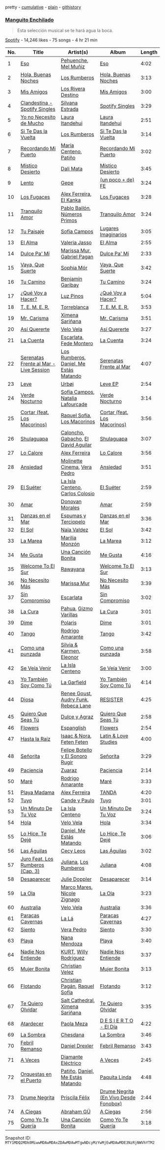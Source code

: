 pretty - [cumulative](/playlists/cumulative/37i9dQZF1DXaxwvKaY7HLh.md) - [plain](/playlists/plain/37i9dQZF1DXaxwvKaY7HLh) - [githistory](https://github.githistory.xyz/mackorone/spotify-playlist-archive/blob/main/playlists/plain/37i9dQZF1DXaxwvKaY7HLh)

### [Manguito Enchilado](https://open.spotify.com/playlist/37i9dQZF1DXaxwvKaY7HLh)

> Esta selección musical se te hará agua la boca.

[Spotify](https://open.spotify.com/user/spotify) - 14,246 likes - 75 songs - 4 hr 21 min

| No. | Title | Artist(s) | Album | Length |
|---|---|---|---|---|
| 1 | [Eso](https://open.spotify.com/track/5FBiauPqHLjdm4pZLIEOg2) | [Pehuenche](https://open.spotify.com/artist/7oXCcD0gC5pmtZk0HIxOhk), [Mel Muñiz](https://open.spotify.com/artist/05NEGCiyDYaJtcPiagl46Y) | [Eso](https://open.spotify.com/album/4WV2QblWzbuZhaoI1qeH7W) | 4:02 |
| 2 | [Hola, Buenas Noches](https://open.spotify.com/track/7kRRsr7Wdfru5o7wWjJPUb) | [Los Rumberos](https://open.spotify.com/artist/05k3uSz8dyKtbllIY988Ip) | [Hola, Buenas Noches](https://open.spotify.com/album/37UpKSYkiLfgNAINIxl8YK) | 3:13 |
| 3 | [Mis Amigos](https://open.spotify.com/track/78mspwUpeCM5W1AaA6ffiN) | [Los Rivera Destino](https://open.spotify.com/artist/7LQaY9LGXHzoJY8DvwpSid) | [Mis Amigos](https://open.spotify.com/album/2lftV3fcZKJnVMHXwZyDGg) | 3:00 |
| 4 | [Clandestina \- Spotify Singles](https://open.spotify.com/track/20sa61LS3BS3dhOmedmC1A) | [Silvana Estrada](https://open.spotify.com/artist/72VywtXEoONiBLNu3ibGI7) | [Spotify Singles](https://open.spotify.com/album/2VaAyaBAQAqVsodcz3iebX) | 3:29 |
| 5 | [Yo no Necesito de Mucho](https://open.spotify.com/track/6lEr0uF4mJJAODSXfQ6WvR) | [Laura Itandehui](https://open.spotify.com/artist/3uxDXFazxpQa87VTMJAdcK) | [Laura Itandehui](https://open.spotify.com/album/4LS3jrPzt2givh5P1n98Ot) | 2:51 |
| 6 | [Si Te Das la Vuelta](https://open.spotify.com/track/3ESqXAZA4pbDKWOmRnWR5U) | [Los Rumberos](https://open.spotify.com/artist/05k3uSz8dyKtbllIY988Ip) | [Si Te Das la Vuelta](https://open.spotify.com/album/4CK7pcX2ZtTYTpvW1Btc79) | 3:14 |
| 7 | [Recordando Mi Puerto](https://open.spotify.com/track/2MLCWYV9HUg8vRNmOQPfpf) | [María Centeno](https://open.spotify.com/artist/4YJQjp0wW8B5luWzPOcHrG), [Patiño](https://open.spotify.com/artist/4eepaYCA8Byw10I7CuXhgx) | [Recordando Mi Puerto](https://open.spotify.com/album/6noYnYm6asZSpECYCMx6zd) | 3:02 |
| 8 | [Místico Desierto](https://open.spotify.com/track/5AnG5RoXwxs16RlIprIzHA) | [Dali Mata](https://open.spotify.com/artist/5UeFBoZ5aFWt6MtINvwwxL) | [Místico Desierto](https://open.spotify.com/album/4OUAnAu3mmXKsMSD7X0sCa) | 3:45 |
| 9 | [Lento](https://open.spotify.com/track/1qjNi3E0y1RH7kTCK43W26) | [Gepe](https://open.spotify.com/artist/1fHGzTSloWCtrlKfbLNVhM) | [\(un poco + de\) FE](https://open.spotify.com/album/7JwkZdvu1ffUBOrrhuWIuZ) | 3:24 |
| 10 | [Los Fugaces](https://open.spotify.com/track/1pmz5PiqPyhAWbRN5sSwpg) | [Alex Ferreira](https://open.spotify.com/artist/3COVuPWvshbsdm0kdMMTr7), [El Kanka](https://open.spotify.com/artist/4Byu6VBhuMYzcoIUrIyLuL) | [Los Fugaces](https://open.spotify.com/album/25rWkoEU6iw4EBuvH7BrBr) | 3:28 |
| 11 | [Tranquilo Amor](https://open.spotify.com/track/4KaDlUDobi3VDWM3AGOvxa) | [Pablo Bailón](https://open.spotify.com/artist/0P0PTFI2AkaBoVbo7Q90LB), [Números Primos](https://open.spotify.com/artist/0s2Cx0lTelNIvyXMX3GyP7) | [Tranquilo Amor](https://open.spotify.com/album/53aaRXMbxAdcMLK92oFIq8) | 3:24 |
| 12 | [Tu Paisaje](https://open.spotify.com/track/3Bmt4jOf8kcJteJdvtEZNs) | [Sofía Campos](https://open.spotify.com/artist/2CDQX14Dm9L7YAyJKfLOe5) | [Lugares Imaginarios](https://open.spotify.com/album/6rNBDcsHr2MgGzkcDSKenA) | 3:05 |
| 13 | [El Alma](https://open.spotify.com/track/6rr5SobYOQHv1fvGf6CJNS) | [Valeria Jasso](https://open.spotify.com/artist/4JTbF9feswVonYL7fHSVCh) | [El Alma](https://open.spotify.com/album/1xuqb5fCz6MQydTGNsEyCU) | 2:55 |
| 14 | [Dulce Pa' Mí](https://open.spotify.com/track/1NU1H9woXBAeu31yHSrw6u) | [Marissa Mur](https://open.spotify.com/artist/5kt4v3JNtP8svtTI8PDFOT), [Gabriel Pagan](https://open.spotify.com/artist/3InfS9TeNQro4bp9EWtuyP) | [Dulce Pa' Mí](https://open.spotify.com/album/4sb1Sjex902EaMNRHvY5eO) | 2:33 |
| 15 | [Vaya, Que Suerte](https://open.spotify.com/track/5Rk0XtPkWbS0ngEOdCzOtu) | [Sophia Mór](https://open.spotify.com/artist/7Fn5jbfoO278VXDMxgdxdj) | [Vaya, Que Suerte](https://open.spotify.com/album/40EFX3WBUAO3CxDjkYc8J5) | 3:42 |
| 16 | [Tu Camino](https://open.spotify.com/track/6cnZfFmjgUWwkr6zY1JrYC) | [Benjamín Garibay](https://open.spotify.com/artist/0I4IOWXF1ypNMHonQE34dw) | [Tu Camino](https://open.spotify.com/album/4lKFgBY40MaGHiQzyWS1YM) | 3:24 |
| 17 | [¿Qué Voy a Hacer?](https://open.spotify.com/track/39VaE08TKJEJQLYyOBn8hM) | [Luz Pinos](https://open.spotify.com/artist/23D2NCgVNbve7gXb2AjOFM) | [¿Qué Voy a Hacer?](https://open.spotify.com/album/61TbtrFSK00wwyQVKGQ1R4) | 5:04 |
| 18 | [T\. E\. M\. E\. R.](https://open.spotify.com/track/0BA4hhGj03BzVLMv3DYzhU) | [Torreblanca](https://open.spotify.com/artist/5sy13x4wGzkhvLeHr4HPEE) | [T\. E\. M\. E\. R.](https://open.spotify.com/album/1n7EcQLu90H92Uxg94fx78) | 3:53 |
| 19 | [Mr\. Carisma](https://open.spotify.com/track/1hdSsODySd5A7IHDStGjBn) | [Ximena Sariñana](https://open.spotify.com/artist/7plUpXSFcSJUZSiZAoXqr1) | [Mr\. Carisma](https://open.spotify.com/album/7AjCD9Rg4Pv7Fp5SHv3B5n) | 3:51 |
| 20 | [Así Quererte](https://open.spotify.com/track/6R0loMKQKrNks1IJUoBVxj) | [Velo Vela](https://open.spotify.com/artist/6cu1BLrPH1CkWeouSim02K) | [Así Quererte](https://open.spotify.com/album/79eykvhKVzBuco5sbnwvRF) | 3:27 |
| 21 | [La Cuenta](https://open.spotify.com/track/6jCB8QRXVlxOVGjdhUpa7p) | [Escarlata](https://open.spotify.com/artist/6eDMcSQvrGt2zoVFSIwmgZ), [Fede Montero](https://open.spotify.com/artist/1zrYlMgjBImRf7mEzQuTmX) | [La Cuenta](https://open.spotify.com/album/6OIEN0Pg7ekw3kqRmqVgmG) | 3:24 |
| 22 | [Serenatas Frente al Mar \- Live Session](https://open.spotify.com/track/6uDWr7LJU84eDv3QXW6s5Z) | [Los Rumberos](https://open.spotify.com/artist/05k3uSz8dyKtbllIY988Ip), [Daniel, Me Estás Matando](https://open.spotify.com/artist/51yyeVxyvecgePAWXmeLUE) | [Serenatas Frente al Mar](https://open.spotify.com/album/0orDnuphZn4jdwmO3HR9y2) | 4:07 |
| 23 | [Leve](https://open.spotify.com/track/2QzlIYi5Bs9UodXVINbe7v) | [Urbøi](https://open.spotify.com/artist/4THv7qQa82UNW5DTtEqNOy) | [Leve EP](https://open.spotify.com/album/3JLXfqgR8hZ97jkm51lAuh) | 2:54 |
| 24 | [Verde Nocturno](https://open.spotify.com/track/5jf5mhtgQ3uaLE8wv3Xg0K) | [Sofía Campos](https://open.spotify.com/artist/2CDQX14Dm9L7YAyJKfLOe5), [Natalia Lafourcade](https://open.spotify.com/artist/1hcdI2N1023RvSwLzTtdsp) | [Verde Nocturno](https://open.spotify.com/album/7zFM5PeNi4RbgiVcuDjxO0) | 3:14 |
| 25 | [Cortar \(feat\. Los Macorinos\)](https://open.spotify.com/track/4Gua8rNQgqkAzHschn550K) | [Raquel Sofía](https://open.spotify.com/artist/0J9JLJmiTXJFvvyHS3Qzn4), [Los Macorinos](https://open.spotify.com/artist/1ldFRYgmjxDrX27bIe3dWx) | [Cortar \(feat\. Los Macorinos\)](https://open.spotify.com/album/6WFFdFchQjbwWybSICSWFa) | 3:56 |
| 26 | [Shulaguapa](https://open.spotify.com/track/5rIFFt6LclUTS5xIRnA7cR) | [Caloncho](https://open.spotify.com/artist/2z3KntXLyEF5Lvz1kpdBoA), [Gabacho](https://open.spotify.com/artist/45L7xrCulh5DcK2ueYJZKu), [El David Aguilar](https://open.spotify.com/artist/4exC9EVGcJb6F33htBWbkk) | [Shulaguapa](https://open.spotify.com/album/5uXS2XeWDDHbWeB3lfmTzi) | 3:07 |
| 27 | [Lo Calore](https://open.spotify.com/track/4MNEidJajMDoyP8EXwnF7j) | [Alex Ferreira](https://open.spotify.com/artist/3COVuPWvshbsdm0kdMMTr7) | [Lo Calore](https://open.spotify.com/album/2kbryqpDcmiro6AORkdNYC) | 3:56 |
| 28 | [Ansiedad](https://open.spotify.com/track/7Brmw2DGWUBYKglAHtkkbS) | [Molinette Cinema](https://open.spotify.com/artist/46tDpQqnHEX6mMCJfkE3l7), [Vera Pedro](https://open.spotify.com/artist/2agXYMhipkDXIGmy5C158S) | [Ansiedad](https://open.spotify.com/album/1CiyhiIvV7TMc4mDevtvSK) | 3:51 |
| 29 | [El Suéter](https://open.spotify.com/track/2bdY6ski2FX3zsLYZZGBIw) | [La Isla Centeno](https://open.spotify.com/artist/7EnLmrL4jTZKjeseaZyA0L), [Carlos Colosio](https://open.spotify.com/artist/2kAfu4SJeTLKbvAnjbT2Au) | [El Suéter](https://open.spotify.com/album/3uxziGtlsgvgHtPQJg5CBx) | 2:59 |
| 30 | [Amar](https://open.spotify.com/track/55lkRONUdhDT87IbTuJKXN) | [Donovan Morales](https://open.spotify.com/artist/7tOfNTrIJaAxfedyY5Xyax) | [Amar](https://open.spotify.com/album/2WLYPoynzvRPOPBtdXaPrj) | 2:59 |
| 31 | [Danzas en el Mar](https://open.spotify.com/track/5jMN6VfvoLIckMMR4LkrLt) | [Espumas y Terciopelo](https://open.spotify.com/artist/7cKg7NNt62h4Dq9twH3JOd) | [Danzas en el Mar](https://open.spotify.com/album/0jS2O7cjIDDV5Uh1jdY06V) | 3:36 |
| 32 | [El Sol](https://open.spotify.com/track/0qyQXtTEFr2cjL1p1XUUh9) | [Naïa Valdez](https://open.spotify.com/artist/1WE5kYBn5jgJyzXroKVktA) | [El Sol](https://open.spotify.com/album/016HGaT7lgVYhQLvVvQg1P) | 3:42 |
| 33 | [La Marea](https://open.spotify.com/track/4j0A2PMXd33JklSoFyGvKV) | [Marilia Monzón](https://open.spotify.com/artist/3bch3EeUoah5rDRni92X93) | [La Marea](https://open.spotify.com/album/12IhC2r05joOiX66su3YCo) | 3:12 |
| 34 | [Me Gusta](https://open.spotify.com/track/6qE2cqoOJd1AoSH4gk8qJd) | [Una Canción Bonita](https://open.spotify.com/artist/3hLAnFsw8LnNJ9FDXSCCP7) | [Me Gusta](https://open.spotify.com/album/4i0W5FYGaFYQXgtT5Yl3zF) | 4:16 |
| 35 | [Welcome To El Sur](https://open.spotify.com/track/30A7Z9RwJXLeGNbJ6Z8z51) | [Rawayana](https://open.spotify.com/artist/2AbQwU2cuEGfD465wCXlg2) | [Welcome To El Sur](https://open.spotify.com/album/6jx25hkGArXfUdraixEiZC) | 3:13 |
| 36 | [No Necesito Más](https://open.spotify.com/track/57cgMgigMPJoLD1Mj6VLNu) | [Marissa Mur](https://open.spotify.com/artist/5kt4v3JNtP8svtTI8PDFOT) | [No Necesito Más](https://open.spotify.com/album/2BKdKPVXTHoHb4pXVl4nN0) | 3:39 |
| 37 | [Sin Compromiso](https://open.spotify.com/track/2IEuqijMtqJWrNfa5raZFc) | [Escarlata](https://open.spotify.com/artist/6eDMcSQvrGt2zoVFSIwmgZ) | [Sin Compromiso](https://open.spotify.com/album/0wrgk3LgWKQLD79oqoElpy) | 3:02 |
| 38 | [La Cura](https://open.spotify.com/track/0UVwUs9TMKgee3kvE2uMxC) | [Pahua](https://open.spotify.com/artist/4sZh7ibWAOiuDkEStJxHch), [Gizmo Varillas](https://open.spotify.com/artist/47i4lPow1dIRwOb85AB6lj) | [La Cura](https://open.spotify.com/album/0SMT9ClQIEh49gPEIPH1Nf) | 3:01 |
| 39 | [Dime](https://open.spotify.com/track/3kgBm26rI8faWMTxyzyJF3) | [Polaris](https://open.spotify.com/artist/4f8qDCXvGLNPj783d6PTWS) | [Dime](https://open.spotify.com/album/3Q8Wtw6UB5xLQQ15tb7z9B) | 3:01 |
| 40 | [Tango](https://open.spotify.com/track/1cTPxRjuv4LE7N3unxy589) | [Rodrigo Amarante](https://open.spotify.com/artist/0UOrkpzPED604dKzxgfJqg) | [Tango](https://open.spotify.com/album/3v85vwElHbbbgPIg9M56Cj) | 3:42 |
| 41 | [Como una punzada](https://open.spotify.com/track/6PdSmKN53eNLRFkSBsNBg2) | [Silvia & Karmen](https://open.spotify.com/artist/0j9vq9tNfWPsdhl9sKCpEK), [Eleonor](https://open.spotify.com/artist/4hBaD396LwLdZZyFOtm3xW) | [Como una punzada](https://open.spotify.com/album/2raWeYrWXIF4Vgvd9ZLP5Q) | 3:58 |
| 42 | [Se Veía Venir](https://open.spotify.com/track/66beGFF4xXL7U8cwJASEj0) | [La Isla Centeno](https://open.spotify.com/artist/7EnLmrL4jTZKjeseaZyA0L) | [Se Veía Venir](https://open.spotify.com/album/7hWv3HzsI7iGsCnDjo9Ovb) | 3:00 |
| 43 | [Yo También Soy Como Tú](https://open.spotify.com/track/6tLyJVBzBYaARxA7fEpH6e) | [La Garfield](https://open.spotify.com/artist/4MT1vDqEKurI3ctpK6TqLt) | [Yo También Soy Como Tú](https://open.spotify.com/album/7woTg36w3tkk7w6sjRmyJM) | 4:14 |
| 44 | [Diosa](https://open.spotify.com/track/1QFyRYoocji3yLKMsb5W8G) | [Renee Goust](https://open.spotify.com/artist/4eV7xFoCLdPWpOx7LtF52K), [Audry Funk](https://open.spotify.com/artist/7eWbFrseRms5D5quwPDkm2), [Rebeca Lane](https://open.spotify.com/artist/7pTTcZQa4DzCKdoyuiPfsq) | [RESISTER](https://open.spotify.com/album/3HAsb61yBk2TSJNinYSR0f) | 4:25 |
| 45 | [Quiero Que Seas Tú](https://open.spotify.com/track/0qBn4QfRGYx8KKbpYTzbcm) | [Dulce y Agraz](https://open.spotify.com/artist/5cD6bctPV8wtKpO4o8ZtTQ) | [Quiero Que Seas Tú](https://open.spotify.com/album/42SkhzG4LsVSPfpa0nEiZ5) | 2:58 |
| 46 | [Flowers](https://open.spotify.com/track/6gCH48ApMfuvrbtedc1ID3) | [Espanglish](https://open.spotify.com/artist/5wnMB6o7El35W7BNYxKeb1) | [Flowers](https://open.spotify.com/album/2N0sEHS8gQ0Lkc0BEhW4nO) | 2:54 |
| 47 | [Hasta la Raíz](https://open.spotify.com/track/47KRnXQdhZvTdWyQZUTqiG) | [Isaac & Nora](https://open.spotify.com/artist/0RtgAasyC15Sf1DXhtORls), [Feten Feten](https://open.spotify.com/artist/2jA6wEXprTZysvomP2krp8) | [Latin & Love Studies](https://open.spotify.com/album/771YlZnyW3Dhj8n9X4wMWM) | 4:00 |
| 48 | [Señorita](https://open.spotify.com/track/7IOwZ2dsEZCg2NCeX7MCsm) | [Felipe Botello y El Sonoro Rugir](https://open.spotify.com/artist/1IcvjLbT3CPDoGPwpycAvr) | [Señorita](https://open.spotify.com/album/6j6DsW88KYbKSe7qrzJLPE) | 3:29 |
| 49 | [Paciencia](https://open.spotify.com/track/2HvrhLyKM6RSGS15h9Djht) | [Zuaraz](https://open.spotify.com/artist/4TtZLRWNlqoLHQXJLIU8Ch) | [Paciencia](https://open.spotify.com/album/4sU7XUGSTMc5w9lmRq4pcR) | 2:14 |
| 50 | [Maré](https://open.spotify.com/track/6rTLG03qWqHm8GUU51eskF) | [Rodrigo Amarante](https://open.spotify.com/artist/0UOrkpzPED604dKzxgfJqg) | [Maré](https://open.spotify.com/album/5TbichAfZ6dX1l8RsKV033) | 3:33 |
| 51 | [Playa Madama](https://open.spotify.com/track/3TaQo8EmSniH13Sp2rt853) | [Alex Ferreira](https://open.spotify.com/artist/3COVuPWvshbsdm0kdMMTr7) | [TANDA](https://open.spotify.com/album/3rXHuciMB3Govs5HUqzCEq) | 4:20 |
| 52 | [Tuyo](https://open.spotify.com/track/1SsXzDNEMxcdQgodjAL1eZ) | [Cande y Paulo](https://open.spotify.com/artist/305J40TcfZv1ntw9RI6dc1) | [Tuyo](https://open.spotify.com/album/3mDDCVW05KfueAZr2GbZFV) | 3:01 |
| 53 | [Un Minuto De Tu Voz](https://open.spotify.com/track/1nJJCb9v2hTzfodVlnpps7) | [La Isla Centeno](https://open.spotify.com/artist/7EnLmrL4jTZKjeseaZyA0L) | [Un Minuto De Tu Voz](https://open.spotify.com/album/6pd64FRFIRc630h5IoJdKq) | 3:24 |
| 54 | [Hola](https://open.spotify.com/track/44AObNRHjsG6s9MeGVjJrM) | [Velo Vela](https://open.spotify.com/artist/6cu1BLrPH1CkWeouSim02K) | [Hola](https://open.spotify.com/album/0m6Zw2QEW2T1urAiv6yUeR) | 3:34 |
| 55 | [Lo Hice, Te Dejé](https://open.spotify.com/track/5HT7sdhkOCFVegIoMOL7yj) | [Daniel, Me Estás Matando](https://open.spotify.com/artist/51yyeVxyvecgePAWXmeLUE) | [Lo Hice, Te Dejé](https://open.spotify.com/album/6iH2QdPCGdGbq1qEXgI8KN) | 3:06 |
| 56 | [Las Águilas](https://open.spotify.com/track/4LNsqgWGv3rXkOhzsBbe1v) | [Cecy Leos](https://open.spotify.com/artist/7Isargq7sZZ8hTbIx9yNsi) | [Las Águilas](https://open.spotify.com/album/363ShldiEBqfCFS9IKiJ12) | 3:02 |
| 57 | [Juro Feat\. Los Rumberos \(Cap\. 3\)](https://open.spotify.com/track/3VDRMczhOxenDb7GPYKy7i) | [Juliana](https://open.spotify.com/artist/5Mc6124m8waYCvdYLyM8CY), [Los Rumberos](https://open.spotify.com/artist/05k3uSz8dyKtbllIY988Ip) | [Juliana](https://open.spotify.com/album/6REdS1fIBEUTa0hkCEFX0x) | 4:08 |
| 58 | [Desaparecer](https://open.spotify.com/track/7lohGFkjyABsdhSLtp2RLU) | [Julie Doppler](https://open.spotify.com/artist/1ObyJAavS8BEXfpz6tX8gQ) | [Desaparecer](https://open.spotify.com/album/5MwAwBvy9zmALI8vGghNcc) | 3:14 |
| 59 | [La Ola](https://open.spotify.com/track/2xi5RFdO9KqA5RFK8TDKGp) | [Marco Mares](https://open.spotify.com/artist/5Eg5ZoZgXAa1Eit48sxoKQ), [Nicole Zignago](https://open.spotify.com/artist/1SflmlTg1rQ6pTBQ1CbWEP) | [La Ola](https://open.spotify.com/album/7w1110HqfVqgHYXKHdfb4v) | 3:23 |
| 60 | [Australia](https://open.spotify.com/track/34WH60sao8l8Fh03jSpVVK) | [Velo Vela](https://open.spotify.com/artist/6cu1BLrPH1CkWeouSim02K) | [Australia](https://open.spotify.com/album/4tpANCD3zGZVyHQloCPWC4) | 3:36 |
| 61 | [Paracas Cavernas](https://open.spotify.com/track/4kZ06aNcvjtr8QkL4cpyLQ) | [La Lá](https://open.spotify.com/artist/7nZ3e67Mo4DLU1RC81KX8H) | [Paracas Cavernas](https://open.spotify.com/album/0MDxJgKoqoR1p1O4YvuenO) | 4:27 |
| 62 | [Siento](https://open.spotify.com/track/0WFqLLU1eofNctXNVjzuIX) | [Vera Pedro](https://open.spotify.com/artist/2agXYMhipkDXIGmy5C158S) | [Siento](https://open.spotify.com/album/08dn0Fi95hgdzUJmFgzRat) | 3:30 |
| 63 | [Playa](https://open.spotify.com/track/0ZsEM4hPgGx41KmOVy7b6r) | [Nana Mendoza](https://open.spotify.com/artist/0f5pXcaEX3mou3QLNTdVaA) | [Playa](https://open.spotify.com/album/1AfieGQZRwcKHLcDnlWcLy) | 3:40 |
| 64 | [Nadie Nos Entiende](https://open.spotify.com/track/1NBLwD8aj37OfbnkBZuwxc) | [KURT](https://open.spotify.com/artist/4kcnsS1aAB40FMcLD01gmI), [Willy Rodríguez](https://open.spotify.com/artist/4PXThoWa6Eg0a1Cui7KJee) | [Nadie Nos Entiende](https://open.spotify.com/album/2qZ4zsYYzMmThZMXHGc8Ms) | 3:37 |
| 65 | [Mujer Bonita](https://open.spotify.com/track/3WFuo5zjY5KuconAjNUuL7) | [Christian Velez](https://open.spotify.com/artist/5Vw576povsUgOarGPvcmQM) | [Mujer Bonita](https://open.spotify.com/album/4Rj1myG2gFhsd3rjRdZzDT) | 3:13 |
| 66 | [Flotando](https://open.spotify.com/track/3xKDkBzjqWoHuuHLuiUJjY) | [Christian Pagán](https://open.spotify.com/artist/2xdAxBwqgTeQmJs5CZwC4Z), [Raquel Sofía](https://open.spotify.com/artist/0J9JLJmiTXJFvvyHS3Qzn4) | [Flotando](https://open.spotify.com/album/4CyIt0V7u0MOWKRcZTOfAg) | 3:12 |
| 67 | [Te Quiero Olvidar](https://open.spotify.com/track/0ICBEeLdqSaTgZ4AvvWwbe) | [Salt Cathedral](https://open.spotify.com/artist/1HhSYZFNNPTTZuOlSfZUJP), [Ximena Sariñana](https://open.spotify.com/artist/7plUpXSFcSJUZSiZAoXqr1) | [Te Quiero Olvidar](https://open.spotify.com/album/4D0QCzQOyz43DJrItdlexR) | 3:35 |
| 68 | [Atardecer](https://open.spotify.com/track/45XKflPDG1zNJsils53sPl) | [Paola Meza](https://open.spotify.com/artist/5njFdXuFrH8HzkBpoEFHy0) | [D E S I E R T O \- El Día](https://open.spotify.com/album/19Kkq8c60PXIfD7ByFmLK2) | 4:22 |
| 69 | [La Sombra](https://open.spotify.com/track/3monG9SQApxiOwivspTANk) | [Chesdana](https://open.spotify.com/artist/1PobiDleeGFCqJgRVvX9DY) | [La Sombra](https://open.spotify.com/album/1byXfg4uGQecfZKo9AjziF) | 3:46 |
| 70 | [Febril Remanso](https://open.spotify.com/track/1HEYwf5sBT77R4Gys0GCxV) | [Daniel Drexler](https://open.spotify.com/artist/5G1Mvuz6SvPPLgVv9NaJDk) | [Febril Remanso](https://open.spotify.com/album/7iI3cwNpOIQwgPeNac5hKP) | 3:43 |
| 71 | [A Veces](https://open.spotify.com/track/2hEGuvAcZGt6kOh5COiBgF) | [Diamante Eléctrico](https://open.spotify.com/artist/4VAZ6unMJx5upeWn0aFYuo) | [A Veces](https://open.spotify.com/album/6miHXeWD9DWJLrUtgNAf5C) | 2:45 |
| 72 | [Orquestas en el Puerto](https://open.spotify.com/track/3EXFDk3DoJYY1Qj5gC6ZDd) | [Patiño](https://open.spotify.com/artist/4eepaYCA8Byw10I7CuXhgx), [Daniel, Me Estás Matando](https://open.spotify.com/artist/51yyeVxyvecgePAWXmeLUE) | [Paquita Linda](https://open.spotify.com/album/63DUsfHdMz3fL0w1hAO1ct) | 4:48 |
| 73 | [Drume Negrita](https://open.spotify.com/track/5OREHskP2rZtA29N8sC82C) | [Priscila Félix](https://open.spotify.com/artist/4c5q2DE9662sfdf6DNTNbI) | [Drume Negrita \(En Vivo Desde Fonobox\)](https://open.spotify.com/album/6rM2ZPTfVovvLmx21KLllK) | 2:44 |
| 74 | [A Ciegas](https://open.spotify.com/track/4X6hxDP2F92RZgQxkxcucf) | [Abraham GÜ](https://open.spotify.com/artist/1nlD2cwx9JW48o2obtOvVc) | [A Ciegas](https://open.spotify.com/album/6LVOAFTZf3CG2omI3RFnO4) | 2:56 |
| 75 | [Como Yo Te Quería](https://open.spotify.com/track/2Fhj0X9NCGKXDItp003eIh) | [Una Canción Bonita](https://open.spotify.com/artist/3hLAnFsw8LnNJ9FDXSCCP7) | [Como Yo Te Quería](https://open.spotify.com/album/1roZkRMNGE2RBfWQ1WqZsY) | 3:18 |

Snapshot ID: `MTY1MDQ2MDk0MiwwMDAwMDAxZDAwMDAwMTgwNDcyMzYwMjEwMDAwMDE3NzRjNWVhYTM2`

